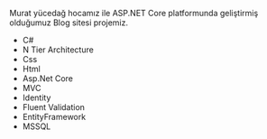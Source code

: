 Murat yücedağ hocamız ile ASP.NET Core platformunda geliştirmiş olduğumuz Blog sitesi projemiz.

- C#
- N Tier Architecture
- Css
- Html
- Asp.Net Core
- MVC
- Identity
- Fluent Validation
- EntityFramework
- MSSQL
